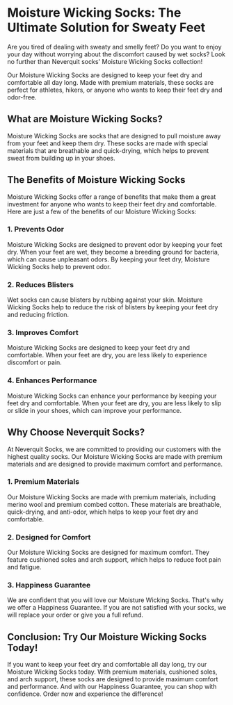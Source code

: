# Moisture Wicking Socks: The Ultimate Solution for Sweaty Feet

Are you tired of dealing with sweaty and smelly feet? Do you want to enjoy your day without worrying about the discomfort caused by wet socks? Look no further than Neverquit socks' Moisture Wicking Socks collection!

Our Moisture Wicking Socks are designed to keep your feet dry and comfortable all day long. Made with premium materials, these socks are perfect for athletes, hikers, or anyone who wants to keep their feet dry and odor-free.

## What are Moisture Wicking Socks?

Moisture Wicking Socks are socks that are designed to pull moisture away from your feet and keep them dry. These socks are made with special materials that are breathable and quick-drying, which helps to prevent sweat from building up in your shoes.

## The Benefits of Moisture Wicking Socks

Moisture Wicking Socks offer a range of benefits that make them a great investment for anyone who wants to keep their feet dry and comfortable. Here are just a few of the benefits of our Moisture Wicking Socks:

### 1. Prevents Odor

Moisture Wicking Socks are designed to prevent odor by keeping your feet dry. When your feet are wet, they become a breeding ground for bacteria, which can cause unpleasant odors. By keeping your feet dry, Moisture Wicking Socks help to prevent odor.

### 2. Reduces Blisters

Wet socks can cause blisters by rubbing against your skin. Moisture Wicking Socks help to reduce the risk of blisters by keeping your feet dry and reducing friction.

### 3. Improves Comfort

Moisture Wicking Socks are designed to keep your feet dry and comfortable. When your feet are dry, you are less likely to experience discomfort or pain.

### 4. Enhances Performance

Moisture Wicking Socks can enhance your performance by keeping your feet dry and comfortable. When your feet are dry, you are less likely to slip or slide in your shoes, which can improve your performance.

## Why Choose Neverquit Socks?

At Neverquit Socks, we are committed to providing our customers with the highest quality socks. Our Moisture Wicking Socks are made with premium materials and are designed to provide maximum comfort and performance.

### 1. Premium Materials

Our Moisture Wicking Socks are made with premium materials, including merino wool and premium combed cotton. These materials are breathable, quick-drying, and anti-odor, which helps to keep your feet dry and comfortable.

### 2. Designed for Comfort

Our Moisture Wicking Socks are designed for maximum comfort. They feature cushioned soles and arch support, which helps to reduce foot pain and fatigue.

### 3. Happiness Guarantee

We are confident that you will love our Moisture Wicking Socks. That's why we offer a Happiness Guarantee. If you are not satisfied with your socks, we will replace your order or give you a full refund.

## Conclusion: Try Our Moisture Wicking Socks Today!

If you want to keep your feet dry and comfortable all day long, try our Moisture Wicking Socks today. With premium materials, cushioned soles, and arch support, these socks are designed to provide maximum comfort and performance. And with our Happiness Guarantee, you can shop with confidence. Order now and experience the difference!